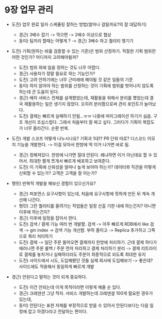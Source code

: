 # 9장 업무 관리

- 도진) 업무 완료 일자 스케쥴링 잘하는 방법(얼마나 걸릴까요?의 잘 대답하기)
  - 경근) 3배수 잡기 -> 깍으면 -> 2배수 이상으로 협상
  - 동미) 팀끼리 할때는 어떻게 ? -> 경근) 3배수 하고 퀄리티 챙기기
  
- 도진) 기획(원하는 바를 검증할 수 있는 기준)은 범위 산정하기. 적절한 기획 범위란 어떤 것인가? 어디까지 고려해야될까?
  - 도진) 범위 외에 일을 정하는 것도 너무 어렵다.
  - 경근) 사용자가 정말 필요로 하는 기능인가?
  - 도진) 고려 안하기에는 너무 근미래에 해야될 것 같은 일들의 기준
  - 동미) 하지 않아야 하는 범위를 산정하는 것이 기획에 범위를 벗어나지 않도록 하는데 큰 도움이 된다.
  - 경근) 배치 서비스 전체를 설계했었는데, 재활용을 위해서 분리를 헀었는데 결국 재활용하는 일은 생기지 않았다. 오히려 분리함으로써 관리 포인트가 늘어났다.
  - 도진) 결제는 빠르게 실패하기 안됨...ㅠㅠ 나중에 마이그레이션 하기가 싫음. 구조 개선이 조심스럽다. 그래서 처음부터 잘 짜고 싶다. 그러다가 기획이 복잡도가 너무 올라간다. 순환 반복.

- 도진) 개발 스코프 어떻게 나누시나요? 기획과 1대1? PR 단위 따로? 디스코드 이모지 기능을 개발한다. -> 이걸 모아서 한방에 딱 이거 나가면 바로 됨.
  - 경근) 정해져있다. 한방에 나가면 절대 안된다. 왜냐하면 이거 아닌데요 할 수 있어서. 최대한 짤게 쪼개서 빠르게 배포하고 보여준다.
  - 도진) 이 기획에 신뢰성을 얼마나 높게 보아야 하는가? 데이터와 직관을 어떻게 신뢰할 수 있는가? 고객은 고객을 잘 아는가?

- 형민) 반복적 개발을 해보신 경험이 있으신가요?
  - 경근) 퍼포먼스 요구사항이 있는데, 처음에 요구사항에 핏하게 만든 뒤 계속 개선해 나간다.
  - 형민) 그런 퀄리티를 올려가는 작업들은 일정 산출 기한 내에 하는건지? 아니면 이후에 하는건지?
  - 경근) 이후에 일정을 잡아서 한다.
  - 도진) 검색 / 결제 기능 여러 번 개발함. 검색 -> 아주 빠르게 RDB에서 like 검색 -> gin index -> 검색 기능 개선함. 부하 줄이고 -> Replica 추가하고 그쪽으로 쿼리 처리하기
  - 도진) 결제 -> 일단 주문 들어오면 결제까지 한방에 처리하기. 근데 결제 하다가 에러나면 주문 롤백 / 주문 먼저 처리하고 결제 처리하기 분리 -> 결제 리트라이로 결제를 놓치거나 실패하더라도 주문이 최종적으로 되도록 최대한 유지
  - 도진) 사이드에서 시도, 도입해봤던 것들 실제 회사에 도입해보기 -> 좋은데? 사이드에도 적용해서 동일하게 빠르게 개발

- 경근) 안된다고 말하는 것이 되게 중요하다.
  - 도진) 이건 안되는데 이게 목적이라면 이렇게 해줄 순 있다.
  - 경근) 크레덴션 그냥 적자. 서비스 개발하는데 크레덴셜 100개 필요한 경우가 있는데, 
  - 동미) 안된다는 표현 자체를 부정적으로 받을 수 있어서 안된다보다는 다음 일정에 잡고 하겠다라고 전달하는 편이다.
